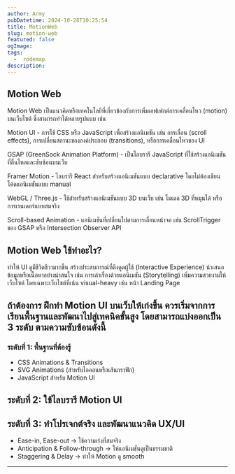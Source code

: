 ```yaml
---
author: Army
pubDatetime: 2024-10-28T10:25:54
title: MotionWeb 
slug: motion-web
featured: false
ogImage:  
tags:
  -  rodemap
description: 
---
```


## Motion Web

Motion Web เป็นแนวคิดหรือเทคโนโลยีที่เกี่ยวข้องกับการเพิ่มเอฟเฟกต์การเคลื่อนไหว (motion) บนเว็บไซต์ ซึ่งสามารถทำได้หลายรูปแบบ เช่น

Motion UI - การใช้ CSS หรือ JavaScript เพื่อสร้างแอนิเมชัน เช่น การเลื่อน (scroll effects), การเปลี่ยนสถานะขององค์ประกอบ (transitions), หรือการเคลื่อนไหวของ UI

GSAP (GreenSock Animation Platform) - เป็นไลบรารี JavaScript ที่ใช้สร้างแอนิเมชันที่ลื่นไหลและซับซ้อนบนเว็บ

Framer Motion - ไลบรารี React สำหรับสร้างแอนิเมชันแบบ declarative โดยไม่ต้องเขียนโค้ดแอนิเมชันแบบ manual

WebGL / Three.js - ใช้สำหรับสร้างแอนิเมชันแบบ 3D บนเว็บ เช่น โมเดล 3D ที่หมุนได้ หรือการเรนเดอร์แบบสมจริง

Scroll-based Animation - แอนิเมชันที่เปลี่ยนไปตามการเลื่อนหน้าจอ เช่น ScrollTrigger ของ GSAP หรือ Intersection Observer API

## Motion Web ใช้ทำอะไร?

ทำให้ UI ดูมีชีวิตชีวามากขึ้น
สร้างประสบการณ์ที่ดึงดูดผู้ใช้ (Interactive Experience)
นำเสนอข้อมูลหรือเนื้อหาอย่างน่าสนใจ เช่น การเล่าเรื่องด้วยแอนิเมชัน (Storytelling)
เพิ่มความสวยงามให้เว็บไซต์ โดยเฉพาะเว็บไซต์ที่เน้น visual-heavy เช่น หน้า Landing Page

## ถ้าต้องการ ฝึกทำ Motion UI บนเว็บให้เก่งขึ้น ควรเริ่มจากการเรียนพื้นฐานและพัฒนาไปสู่เทคนิคขั้นสูง โดยสามารถแบ่งออกเป็น 3 ระดับ ตามความซับซ้อนดังนี้

### ระดับที่ 1: พื้นฐานที่ต้องรู้

- CSS Animations & Transitions
- SVG Animations (สำหรับไอคอนหรือเส้นกราฟิก)
- JavaScript สำหรับ Motion UI

## ระดับที่ 2: ใช้ไลบรารี Motion UI

## ระดับที่ 3: ทำโปรเจกต์จริง และพัฒนาแนวคิด UX/UI

- Ease-in, Ease-out → ใช้ความเร่งที่สมจริง
- Anticipation & Follow-through → ให้แอนิเมชันดูเป็นธรรมชาติ
- Staggering & Delay → ทำให้ Motion ดู smooth

----
